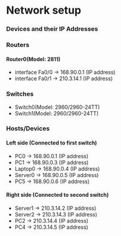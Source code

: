 # Network setup

### Devices and their IP Addresses

### Routers

#### Router0(Model: 2811)
- interface Fa0/0 -> 168.90.0.1 (IP address)
- interface Fa0/1 -> 210.3.14.1 (IP address)

### Switches

- Switch0(Model: 2960/2960-24TT)
- Switch1(Model: 2960/2960-24TT)

### Hosts/Devices

#### Left side (Connected to first switch)
- PC0 -> 168.90.0.1 (IP address)
- PC1 -> 168.90.0.3 (IP address)
- Laptop0 -> 168.90.0.4 (IP address)
- Server0 -> 168.90.0.5 (IP address)
- PC5 -> 168.90.0.6 (IP address)

#### Right side (Connected to second switch)
- Server1 -> 210.3.14.2 (IP address)
- Server2 -> 210.3.14.3 (IP address)
- PC2 -> 210.3.14.4 (IP address)
- PC4 -> 210.3.14.5 (IP address)